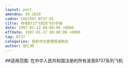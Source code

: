 ```yaml
---
layout: post
amendno: 39-1820
cadno: CAD1997-B737-01
title: 修改B737飞机的飞行手册
date: 1997-01-13 00:00:00 +0800
effdate: 1997-01-17 00:00:00 +0800
tag: B737
categories: 民航华北管理局适航处
author: 邵仁明
---
```


##适用范围:
在中华人民共和国注册的所有波音B737系列飞机

